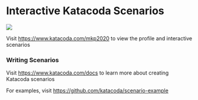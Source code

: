 # Interactive Katacoda Scenarios

[![](http://shields.katacoda.com/katacoda/mkp2020/count.svg)](https://www.katacoda.com/mkp2020 "Get your profile on Katacoda.com")

Visit https://www.katacoda.com/mkp2020 to view the profile and interactive scenarios

### Writing Scenarios
Visit https://www.katacoda.com/docs to learn more about creating Katacoda scenarios

For examples, visit https://github.com/katacoda/scenario-example
